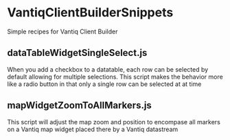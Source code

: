 # VantiqClientBuilderSnippets

Simple recipes for Vantiq Client Builder

## dataTableWidgetSingleSelect.js
When you add a checkbox to a datatable, each row can be selected by default allowing for multiple selections.  This script makes the behavior more like a radio button in that only a single row can be selected at at time

## mapWidgetZoomToAllMarkers.js
This script will adjust the map zoom and position to encompase all markers on a Vantiq map widget placed there by a Vantiq datastream
